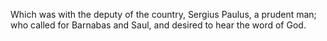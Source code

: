 Which was with the deputy of the country, Sergius Paulus, a prudent man; who called for Barnabas and Saul, and desired to hear the word of God.
